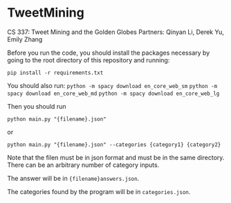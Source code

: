 # TweetMining

CS 337: Tweet Mining and the Golden Globes
Partners: Qinyan Li, Derek Yu, Emily Zhang

Before you run the code, you should install the packages necessary by going to the root directory of this repository and running:

`pip install -r requirements.txt`

You should also run:
`python -m spacy download en_core_web_sm`
`python -m spacy download en_core_web_md`
`python -m spacy download en_core_web_lg`

Then you should run

`python main.py "{filename}.json"`

or

`python main.py "{filename}.json" --categories {category1} {category2}`

Note that the filen must be in json format and must be in the same directory. There can be an arbitrary number of category inputs.

The answer will be in `{filename}answers.json`.

The categories found by the program will be in `categories.json`.
